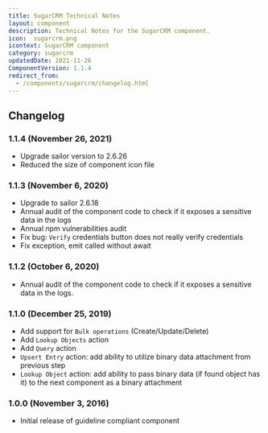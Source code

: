 ```yaml
---
title: SugarCRM Technical Notes
layout: component
description: Technical Notes for the SugarCRM component.
icon:  sugarcrm.png
icontext: SugarCRM component
category: sugarcrm
updatedDate: 2021-11-26
ComponentVersion: 1.1.4
redirect_from:
  - /components/sugarcrm/changelog.html
---
```


## Changelog

### 1.1.4 (November 26, 2021)

* Upgrade sailor version to 2.6.26
* Reduced the size of component icon file

### 1.1.3 (November 6, 2020)

* Upgrade to sailor 2.6.18
* Annual audit of the component code to check if it exposes a sensitive data in the logs
* Annual npm vulnerabilities audit
* Fix bug: `Verify` credentials button does not really verify credentials
* Fix exception, emit called without await

### 1.1.2 (October 6, 2020)

* Annual audit of the component code to check if it exposes a sensitive data in the logs.

### 1.1.0 (December 25, 2019)

* Add support for `Bulk operations` (Create/Update/Delete)
* Add `Lookup Objects` action
* Add `Query` action
* `Upsert Entry` action: add ability to utilize binary data attachment from previous step
* `Lookup Object` action: add ability to pass binary data (if found object has it) to the next component as a binary attachment

### 1.0.0 (November 3, 2016)

* Initial release of guideline compliant component
